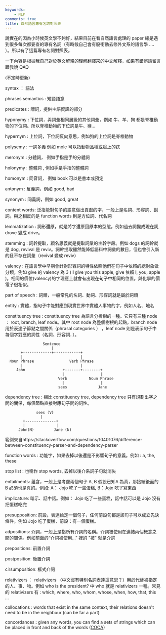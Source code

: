 ```yaml
---
keywords:
    - NLP
comments: true
title: 自然語言專有名詞對照表
---
```


說實在的因為小時候英文學不夠好，結果目前在看自然語言處理的 paper 總是遇到很多每次都要查的專有名詞（有時候自己會有股衝動去修外文系的語言學 .... ）。所以有了這篇專有名詞對照表。

一下內容是根據我自己對於英文解釋的理解翻譯來的中文解釋，如果有錯誤請留言跟我說 QAQ

(不定時更新)

syntax ： 語法

phrases semantics : 短語語意

predicates : 謂詞，提供主語資訊的部分

hyponymy : 下位詞，與詞彙相同層級的其他詞彙，例如 牛、羊、狗 都是脊椎動物的下位詞。所以脊椎動物的下位詞是牛、猴... 

hypernym : 上位詞，下位詞反向意思，例如狗的上位詞是脊椎動物

polysemy : 一詞多義 例如 mole 可以指動物品種或臉上的痣

meronym : 分體詞， 例如手指是手的分體詞

holonymy : 整體詞 , 例如手是手指的整體詞 

homonym : 同音詞， 例如 book 可以是書本或預定

antonym : 反義詞，例如 good, bad

synonym : 同義詞，例如 good, great

content words: 泛指能對句子的語意做出貢獻的字，一般上是名詞、形容詞、副詞。與之相反的是 function words 則是方位詞、代名詞

lemmatization : 詞形還原，就是將字還原回原本的型態。例如過去詞變成現在詞, drove 變成 drive。

stemming : 詞幹提取，顧名思義就是提取詞彙的主幹字段。例如 dogs 的詞幹就是 dog, revival 是 reviv。詞幹提取雖然能降低語料中詞彙的數目，但也會引入新的且不存在詞彙（revival 變成 reviv）

valency : 在語言學中早期會針對形容詞的特性依照他們在句子中依賴的總對象做分類，例如 give 的 valency 為 3 ( I give you this apple, give 依賴 I, you, apple )。相同的價位(valency)的字理應上就會有出現在句子中相同的位置，與化學的價電子很相似。

part of speech : 詞類，一般常見的名詞、動詞、形容詞就是屬於詞類

entity : 實體，指句子中能對應到現實世界中實體人事物的字，例如人名、地名

constituency tree :  constituency tree 為語言分析樹的一種。它只有三種 node ： root,  branch, leaf node。其中 root node 為整個樹根的起點，branch node 用於表達子節點之間關係（phrasal categories ） ，leaf node 則是表示句子中每個字對應的詞性（名詞、形容詞..）。


                     Sentence
                         |
           +-------------+------------+
           |                          |
      Noun Phrase                Verb Phrase
           |                          |
         John                 +-------+--------+
                              |                |
                            Verb          Noun Phrase
                              |                |
                            sees              Jane

dependency tree : 相比 constituency tree, dependency tree 只有規劃出字之間的關係，每個節點直接對應句子間的詞性。

                  sees (V)
                    |
            +--------------+
            |              |
          John(N)         Jane (N)

範例來自https://stackoverflow.com/questions/10401076/difference-between-constituency-parser-and-dependency-parser


function words : 功能字，如果去掉以後還是不影響句子的意義。例如 : a, the, these 

stop list : 也稱作 stop words, 去掉以後介系詞子句就消失

entailments: 蘊含，一般上是考慮兩個句子 A, B 假設已知A 為真，那接續後面的 B 必須也是真的。例如: A： Jojo 吃了一些蛋糕, B：Jojo 吃了寫東西

implicature: 暗示、話中話。例如： Jojo 吃了一些蛋糕，話中話可以是 Jojo 沒有把蛋糕吃完

presupposition: 前設，表達給定一個句子，任何前設句都是該句子可以成立先決條件。例如 Jojo 吃了蛋糕，前設：有一個蛋糕。

adpositions: 介詞，一般上是指所有介詞的名稱。介詞被使用在連結兩個概念之間的關係。例如前面的“介詞被使用...” 裡的 "被" 就是介詞

prepositions: 前置介詞

postposition: 後置介詞

cirsumposition: 框式介詞

relativizers ： relativizers （中文沒有特別名詞表達這意思？）用於代替被指定的人、事、物。例如 who is the president? 中 who 就是  relativizers 一種。常見的 relativizers 有 : which, where, who, whom, whose, when, how, that, this ... 

collocations : words that exist in the same context, their relations doesn't need to be in the neighbour (can be far a part)

concordances : given any words, you can find a sets of strings which can be placed in front and back of the words ([COCA](https://www.english-corpora.org/coca/))


